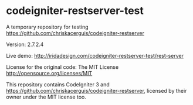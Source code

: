 # codeigniter-restserver-test

A temporary repository for testing https://github.com/chriskacerguis/codeigniter-restserver

Version: 2.7.2.4

Live demo: http://iridadesign.com/codeigniter-restserver-test/rest-server

License for the original code: The MIT License http://opensource.org/licenses/MIT

This repository contains CodeIgniter 3 and https://github.com/chriskacerguis/codeigniter-restserver, licensed by their owner under the MIT license too.
